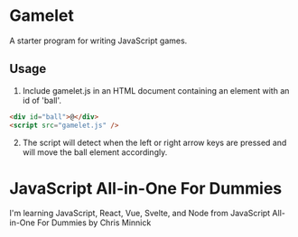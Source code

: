 # Gamelet

A starter program for writing JavaScript games.

## Usage

1.  Include gamelet.js in an HTML document containing an
    element with an id of 'ball'.

```html
<div id="ball">@</div>
<script src="gamelet.js" />
```

2.  The script will detect when the left or right arrow
    keys are pressed and will move the ball element
    accordingly.

# JavaScript All-in-One For Dummies

I'm learning JavaScript, React, Vue, Svelte, and Node
from JavaScript All-in-One For Dummies by Chris Minnick
